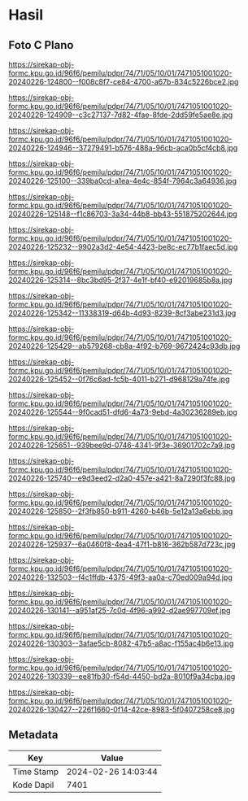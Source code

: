 # Hasil

## Foto C Plano

https://sirekap-obj-formc.kpu.go.id/96f6/pemilu/pdpr/74/71/05/10/01/7471051001020-20240226-124800--f008c8f7-ce84-4700-a67b-834c5226bce2.jpg

https://sirekap-obj-formc.kpu.go.id/96f6/pemilu/pdpr/74/71/05/10/01/7471051001020-20240226-124909--c3c27137-7d82-4fae-8fde-2dd59fe5ae8e.jpg

https://sirekap-obj-formc.kpu.go.id/96f6/pemilu/pdpr/74/71/05/10/01/7471051001020-20240226-124946--37279491-b576-488a-96cb-aca0b5cf4cb8.jpg

https://sirekap-obj-formc.kpu.go.id/96f6/pemilu/pdpr/74/71/05/10/01/7471051001020-20240226-125100--339ba0cd-a1ea-4e4c-854f-7964c3a64936.jpg

https://sirekap-obj-formc.kpu.go.id/96f6/pemilu/pdpr/74/71/05/10/01/7471051001020-20240226-125148--f1c86703-3a34-44b8-bb43-551875202644.jpg

https://sirekap-obj-formc.kpu.go.id/96f6/pemilu/pdpr/74/71/05/10/01/7471051001020-20240226-125232--9902a3d2-4e54-4423-be8c-ec77b1faec5d.jpg

https://sirekap-obj-formc.kpu.go.id/96f6/pemilu/pdpr/74/71/05/10/01/7471051001020-20240226-125314--8bc3bd95-2f37-4e1f-bf40-e92019685b8a.jpg

https://sirekap-obj-formc.kpu.go.id/96f6/pemilu/pdpr/74/71/05/10/01/7471051001020-20240226-125342--11338319-d64b-4d93-8239-8cf3abe231d3.jpg

https://sirekap-obj-formc.kpu.go.id/96f6/pemilu/pdpr/74/71/05/10/01/7471051001020-20240226-125429--ab579268-cb8a-4f92-b769-9672424c93db.jpg

https://sirekap-obj-formc.kpu.go.id/96f6/pemilu/pdpr/74/71/05/10/01/7471051001020-20240226-125452--0f76c6ad-fc5b-4011-b271-d968129a74fe.jpg

https://sirekap-obj-formc.kpu.go.id/96f6/pemilu/pdpr/74/71/05/10/01/7471051001020-20240226-125544--9f0cad51-dfd6-4a73-9ebd-4a30236289eb.jpg

https://sirekap-obj-formc.kpu.go.id/96f6/pemilu/pdpr/74/71/05/10/01/7471051001020-20240226-125651--939bee9d-0746-4341-9f3e-36901702c7a9.jpg

https://sirekap-obj-formc.kpu.go.id/96f6/pemilu/pdpr/74/71/05/10/01/7471051001020-20240226-125740--e9d3eed2-d2a0-457e-a421-8a7290f3fc88.jpg

https://sirekap-obj-formc.kpu.go.id/96f6/pemilu/pdpr/74/71/05/10/01/7471051001020-20240226-125850--2f3fb850-b911-4260-b46b-5e12a13a6ebb.jpg

https://sirekap-obj-formc.kpu.go.id/96f6/pemilu/pdpr/74/71/05/10/01/7471051001020-20240226-125937--6a0460f8-4ea4-47f1-b816-362b587d723c.jpg

https://sirekap-obj-formc.kpu.go.id/96f6/pemilu/pdpr/74/71/05/10/01/7471051001020-20240226-132503--f4c1ffdb-4375-49f3-aa0a-c70ed009a94d.jpg

https://sirekap-obj-formc.kpu.go.id/96f6/pemilu/pdpr/74/71/05/10/01/7471051001020-20240226-130141--a951af25-7c0d-4f96-a992-d2ae997709ef.jpg

https://sirekap-obj-formc.kpu.go.id/96f6/pemilu/pdpr/74/71/05/10/01/7471051001020-20240226-130303--3afae5cb-8082-47b5-a8ac-f155ac4b6e13.jpg

https://sirekap-obj-formc.kpu.go.id/96f6/pemilu/pdpr/74/71/05/10/01/7471051001020-20240226-130339--ee81fb30-f54d-4450-bd2a-8010f9a34cba.jpg

https://sirekap-obj-formc.kpu.go.id/96f6/pemilu/pdpr/74/71/05/10/01/7471051001020-20240226-130427--226f1660-0f14-42ce-8983-5f0407258ce8.jpg


## Metadata

| Key        | Value               |
| ---------- | ------------------- |
| Time Stamp | 2024-02-26 14:03:44 |
| Kode Dapil | 7401                |




